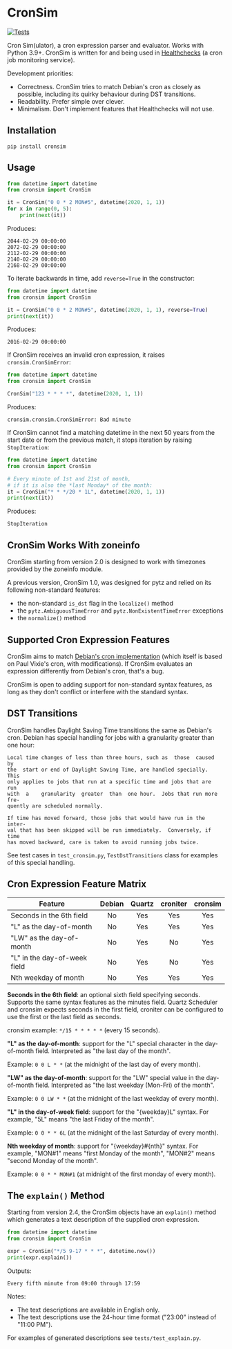# CronSim

[![Tests](https://github.com/cuu508/cronsim/actions/workflows/pytest.yml/badge.svg)](https://github.com/cuu508/cronsim/actions/workflows/pytest.yml)

Cron Sim(ulator), a cron expression parser and evaluator. Works with Python 3.9+.
CronSim is written for and being used in
[Healthchecks](https://github.com/healthchecks/healthchecks/)
(a cron job monitoring service).

Development priorities:

* Correctness. CronSim tries to match Debian's cron as closely as possible,
  including its quirky behaviour during DST transitions.
* Readability. Prefer simple over clever.
* Minimalism. Don't implement features that Healthchecks will not use.

## Installation

```
pip install cronsim
```

## Usage

```python
from datetime import datetime
from cronsim import CronSim

it = CronSim("0 0 * 2 MON#5", datetime(2020, 1, 1))
for x in range(0, 5):
    print(next(it))
```

Produces:

```
2044-02-29 00:00:00
2072-02-29 00:00:00
2112-02-29 00:00:00
2140-02-29 00:00:00
2168-02-29 00:00:00
```

To iterate backwards in time, add `reverse=True` in the constructor:

```python
from datetime import datetime
from cronsim import CronSim

it = CronSim("0 0 * 2 MON#5", datetime(2020, 1, 1), reverse=True)
print(next(it))
```

Produces:

```
2016-02-29 00:00:00
```

If CronSim receives an invalid cron expression, it raises `cronsim.CronSimError`:

```python
from datetime import datetime
from cronsim import CronSim

CronSim("123 * * * *", datetime(2020, 1, 1))
```

Produces:

```
cronsim.cronsim.CronSimError: Bad minute
```

If CronSim cannot find a matching datetime in the next 50 years from the start
date or from the previous match, it stops iteration by raising `StopIteration`:

```python
from datetime import datetime
from cronsim import CronSim

# Every minute of 1st and 21st of month,
# if it is also the *last Monday* of the month:
it = CronSim("* * */20 * 1L", datetime(2020, 1, 1))
print(next(it))
```

Produces:

```
StopIteration
```

## CronSim Works With zoneinfo

CronSim starting from version 2.0 is designed to work with timezones provided by
the zoneinfo module.

A previous version, CronSim 1.0, was designed for pytz and relied on its
following non-standard features:

* the non-standard `is_dst` flag in the `localize()` method
* the `pytz.AmbiguousTimeError` and `pytz.NonExistentTimeError` exceptions
* the `normalize()` method

## Supported Cron Expression Features

CronSim aims to match [Debian's cron implementation](https://salsa.debian.org/debian/cron/-/tree/master/)
(which itself is based on Paul Vixie's cron, with modifications). If CronSim evaluates
an expression differently from Debian's cron, that's a bug.

CronSim is open to adding support for non-standard syntax features, as long as
they don't conflict or interfere with the standard syntax.

## DST Transitions

CronSim handles Daylight Saving Time transitions the same as
Debian's cron. Debian has special handling for jobs with a granularity
greater than one hour:

```
Local time changes of less than three hours, such as  those  caused  by
the  start or end of Daylight Saving Time, are handled specially.  This
only applies to jobs that run at a specific time and jobs that are  run
with  a    granularity  greater  than  one hour.  Jobs that run more fre-
quently are scheduled normally.

If time has moved forward, those jobs that would have run in the inter-
val that has been skipped will be run immediately.  Conversely, if time
has moved backward, care is taken to avoid running jobs twice.
```

See test cases in `test_cronsim.py`, `TestDstTransitions` class
for examples of this special handling.

## Cron Expression Feature Matrix

| Feature                              | Debian | Quartz | croniter | cronsim |
| ------------------------------------ | :----: | :----: | :------: | :-----: |
| Seconds in the 6th field             | No     | Yes    | Yes      | Yes     |
| "L" as the day-of-month              | No     | Yes    | Yes      | Yes     |
| "LW" as the day-of-month             | No     | Yes    | No       | Yes     |
| "L" in the day-of-week field         | No     | Yes    | No       | Yes     |
| Nth weekday of month                 | No     | Yes    | Yes      | Yes     |


**Seconds in the 6th field**: an optional sixth field specifying seconds.
Supports the same syntax features as the minutes field. Quartz Scheduler
and cronsim expects seconds in the first field, croniter can be configured 
to use the first or the last field as seconds.

cronsim example: `*/15 * * * * *` (every 15 seconds).

**"L" as the day-of-month**: support for the "L" special character in the
day-of-month field. Interpreted as "the last day of the month".

Example: `0 0 L * *` (at the midnight of the last day of every month).

**"LW" as the day-of-month**: support for the "LW" special value in the
day-of-month field. Interpreted as "the last weekday (Mon-Fri) of the month".

Example: `0 0 LW * *` (at the midnight of the last weekday of every month).

**"L" in the day-of-week field**: support for the "{weekday}L" syntax.
For example, "5L" means "the last Friday of the month".

Example: `0 0 * * 6L` (at the midnight of the last Saturday of every month).

**Nth weekday of month**: support for "{weekday}#{nth}" syntax.
For example, "MON#1" means "first Monday of the month", "MON#2" means "second Monday
of the month".

Example: `0 0 * * MON#1` (at midnight of the first monday of every month).

## The `explain()` Method

Starting from version 2.4, the CronSim objects have an `explain()` method
which generates a text description of the supplied cron expression.

```python
from datetime import datetime
from cronsim import CronSim

expr = CronSim("*/5 9-17 * * *", datetime.now())
print(expr.explain())
```

Outputs:

```
Every fifth minute from 09:00 through 17:59
```

Notes:

* The text descriptions are available in English only.
* The text descriptions use the 24-hour time format ("23:00" instead of "11:00 PM").

For examples of generated descriptions see `tests/test_explain.py`.
